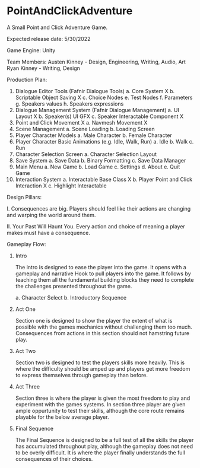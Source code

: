 # PointAndClickAdventure
 A Small Point and Click Adventure Game.


Expected release date: 5/30/2022


Game Engine: Unity


Team Members:
Austen Kinney - Design, Engineering, Writing, Audio, Art
Ryan Kinney - Writing, Design


Production Plan:
1. Dialogue Editor Tools (Fafnir Dialogue Tools)
	a. Core System X
	b. Scriptable Object Saving X
	c. Choice Nodes
	e. Test Nodes
	f. Parameters
	g. Speakers values
	h. Speakers expressions
2. Dialogue Management System (Fafnir Dialogue Management)
	a. UI Layout X
	b. Speaker(s) UI GFX
	c. Speaker Interactable Component X
3. Point and Click Movement X
	a. Navmesh Movement X
4. Scene Management
	a. Scene Loading
	b. Loading Screen
5. Player Character Models
	a. Male Character
	b. Female Character
6. Player Character Basic Animations (e.g. Idle, Walk, Run)
	a. Idle
	b. Walk
	c. Run
7. Character Selection Screen
	a. Character Selection Layout
8. Save System
	a. Save Data
	b. Binary Formatting
	c. Save Data Manager
9. Main Menu
	a. New Game
	b. Load Game
	c. Settings
	d. About
	e. Quit Game
10. Interaction System
	a. Interactable Base Class X
	b. Player Point and Click Interaction X
	c. Highlight Interactable



Design Pillars:

I. Consequences are big.
	Players should feel like their actions are changing and warping the world around them.

II. Your Past Will Haunt You.
	Every action and choice of meaning a player makes must have a consequence.


Gameplay Flow:

1. Intro

	The intro is designed to ease the player into the game. It opens with a gameplay and narrative Hook to pull players into the game. 
It follows by teaching them all the fundamental building blocks they need to complete the challenges presented throughout the game.

	a. Character Select
	b. Introductory Sequence

2. Act One

	Section one is designed to show the player the extent of what is possible with the games mechanics without challenging them too 
much. Consequences from actions in this section should not hamstring future play.

3. Act Two

	Section two is designed to test the players skills more heavily. This is where the difficulty should be amped up and players get
more freedom to express themselves through gameplay than before.

4. Act Three

	Section three is where the player is given the most freedom to play and experiment with the games systems. In section three player
are given ample oppurtunity to test their skills, although the core route remains playable for the below average player.

5. Final Sequence

	The Final Sequence is designed to be a full test of all the skills the player has accumulated throughout play, although the gameplay 
does not need to be overly difficult. It is where the player finally understands the full consequences of their choices.
